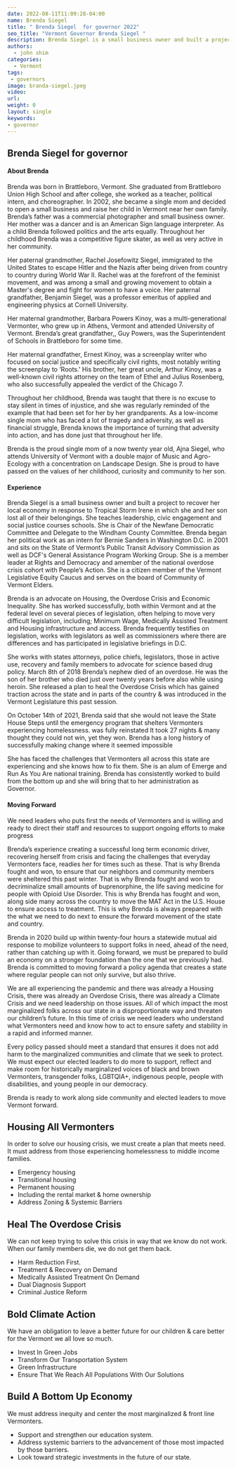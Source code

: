 ```yaml
---
date: 2022-08-11T11:09:28-04:00
name: Brenda Siegel 
title: " Brenda Siegel  for governor 2022"
seo_title: "Vermont Governor Brenda Siegel "
description: Brenda Siegel is a small business owner and built a project to recover her local economy in response to Tropical Storm Irene in which she and her son lost all of their belongings.
authors:
  - john shim
categories:
  - Vermont
tags:
 - governors
image: branda-siegel.jpeg
video:
url: 
weight: 0
layout: single
keywords:
- governor 
---
```

## Brenda Siegel for governor 
#### About Brenda
Brenda was born in Brattleboro, Vermont. She graduated from Brattleboro Union High School and after college, she worked as a teacher, political intern, and choreographer. In 2002, she became a single mom and decided to open a small business and raise her child in Vermont near her own family. Brenda’s father was a commercial photographer and small business owner. Her mother was a dancer and is an American Sign language interpreter. As a child Brenda followed politics and the arts equally. Throughout her childhood Brenda was a competitive figure skater, as well as very active in her community.

Her paternal grandmother, Rachel Josefowitz Siegel, immigrated to the United States to escape Hitler and the Nazis after being driven from country to country during World War II. Rachel was at the forefront of the feminist movement, and was among a small and growing movement to obtain a Master's degree and fight for women to have a voice. Her paternal grandfather, Benjamin Siegel, was a professor emeritus of applied and engineering physics at Cornell University.

Her maternal grandmother, Barbara Powers Kinoy, was a multi-generational Vermonter, who grew up in Athens, Vermont and attended University of Vermont. Brenda’s great grandfather,, Guy Powers, was the Superintendent of Schools in Brattleboro for some time.

Her maternal grandfather, Ernest Kinoy, was a screenplay writer who focused on social justice and specifically civil rights, most notably writing the screenplay to ‘Roots.' His brother, her great uncle, Arthur Kinoy, was a well-known civil rights attorney on the team of Ethel and Julius Rosenberg, who also successfully appealed the verdict of the Chicago 7.

Throughout her childhood, Brenda was taught that there is no excuse to stay silent in times of injustice, and she was regularly reminded of the example that had been set for her by her grandparents. As a low-income single mom who has faced a lot of tragedy and adversity, as well as financial struggle, Brenda knows the importance of turning that adversity into action, and has done just that throughout her life.

Brenda is the proud single mom of a now twenty year old, Ajna Siegel, who attends University of Vermont with a double major of Music and Agro-Ecology with a concentration on Landscape Design. She is proud to have passed on the values of her childhood, curiosity and community to her son.

#### Experience
Brenda Siegel is a small business owner and built a project to recover her local economy in response to Tropical Storm Irene in which she and her son lost all of their belongings. She teaches leadership, civic engagement and social justice courses schools. She is Chair of the Newfane Democratic Committee and Delegate to the Windham County Committee. Brenda began her political work as an intern for Bernie Sanders in Washington D.C. in 2001 and sits on the State of Vermont’s Public Transit Advisory Commission as well as DCF's General Assistance Program Working Group. She is a member leader at Rights and Democracy and amember of the national overdose crisis cohort with People’s Action. She is a citizen member of the Vermont Legislative Equity Caucus and serves on the board of Community of Vermont Elders.

Brenda is an advocate on Housing, the Overdose Crisis and Economic Inequality. She has worked successfully, both within Vermont and at the federal level on several pieces of legislation, often helping to move very difficult legislation, including; Minimum Wage, Medically Assisted Treatment and Housing infrastructure and access. Brenda frequently testifies on legislation, works with legislators as well as commissioners where there are differences and has participated in legislative briefings in D.C.

She works with states attorneys, police chiefs, legislators, those in active use, recovery and family members to advocate for science based drug policy. March 8th of 2018 Brenda’s nephew died of an overdose. He was the son of her brother who died just over twenty years before also while using heroin. She released a plan to heal the Overdose Crisis which has gained traction across the state and in parts of the country & was introduced in the Vermont Legislature this past session.

On October 14th of 2021, Brenda said that she would not leave the State House Steps until the emergency program that shelters Vermonters experiencing homelessness. was fully reinstated It took 27 nights & many thought they could not win, yet they won. Brenda has a long history of successfully making change where it seemed impossible

She has faced the challenges that Vermonters all across this state are experiencing and she knows how to fix them. She is an alum of Emerge and Run As You Are national training. Brenda has consistently worked to build from the bottom up and she will bring that to her administration as Governor.

#### Moving Forward
We need leaders who puts first the needs of Vermonters and is willing and ready to direct their staff and resources to support ongoing efforts to make progress

Brenda’s experience creating a successful long term economic driver, recovering herself from crisis and facing the challenges that everyday Vermonters face, readies her for times such as these. That is why Brenda fought and won, to ensure that our neighbors and community members were sheltered this past winter. That is why Brenda fought and won to decriminalize small amounts of buprenorphine, the life saving medicine for people with Opioid Use Disorder. This is why Brenda has fought and won, along side many across the country to move the MAT Act in the U.S. House to ensure access to treatment. This is why Brenda is always prepared with the what we need to do next to ensure the forward movement of the state and country.

Brenda in 2020 build up within twenty-four hours a statewide mutual aid response to mobilize volunteers to support folks in need, ahead of the need, rather than catching up with it. Going forward, we must be prepared to build an economy on a stronger foundation than the one that we previously had. Brenda is committed to moving forward a policy agenda that creates a state where regular people can not only survive, but also thrive.

We are all experiencing the pandemic and there was already a Housing Crisis, there was already an Overdose Crisis, there was already a Climate Crisis and we need leadership on those issues. All of which impact the most marginalized folks across our state in a disproportionate way and threaten our children’s future. In this time of crisis we need leaders who understand what Vermonters need and know how to act to ensure safety and stability in a rapid and informed manner.

Every policy passed should meet a standard that ensures it does not add harm to the marginalized communities and climate that we seek to protect. We must expect our elected leaders to do more to support, reflect and make room for historically marginalized voices of black and brown Vermonters, transgender folks, LGBTQIA+, indigenous people, people with disabilities, and young people in our democracy.

Brenda is ready to work along side community and elected leaders to move Vermont forward.

## Housing All Vermonters
In order to solve our housing crisis, we must create a plan that meets need. It must address from those experiencing homelessness to middle income families.

- Emergency housing
- Transitional housing
- Permanent housing
- Including the rental market & home ownership
- Address Zoning & Systemic Barriers


## Heal The Overdose Crisis
We can not keep trying to solve this crisis in way that we know do not work. When our family members die, we do not get them back.

- Harm Reduction First.
- Treatment & Recovery on Demand
- Medically Assisted Treatment On Demand
- Dual Diagnosis Support
- Criminal Justice Reform


## Bold Climate Action
We have an obligation to leave a better future for our children & care better for the Vermont we all love so much.

- Invest In Green Jobs
- Transform Our Transportation System
- Green Infrastructure
- Ensure That We Reach All Populations With Our Solutions


## Build A Bottom Up Economy
We must address inequity and center the most marginalized & front line Vermonters.

- Support and strengthen our education system.
- Address systemic barriers to the advancement of those most impacted by those barriers.
- Look toward strategic investments in the future of our state.